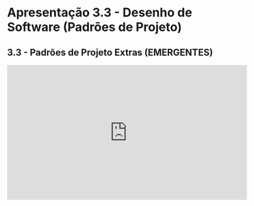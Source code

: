 # Apresentação 3.3 - Desenho de Software (Padrões de Projeto)

## 3.3 - Padrões de Projeto Extras (EMERGENTES)

<iframe width="560" height="315" src="https://www.youtube.com/embed/ALiAMjn1VUM" title="YouTube video player" frameborder="0" allow="accelerometer; autoplay; clipboard-write; encrypted-media; gyroscope; picture-in-picture" allowfullscreen></iframe>
